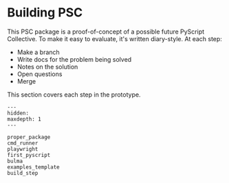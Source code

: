 # Building PSC

This PSC package is a proof-of-concept of a possible future PyScript Collective.
To make it easy to evaluate, it's written diary-style.
At each step:

- Make a branch
- Write docs for the problem being solved
- Notes on the solution
- Open questions
- Merge

This section covers each step in the prototype.

```{toctree}
---
hidden:
maxdepth: 1
---

proper_package
cmd_runner
playwright
first_pyscript
bulma
examples_template
build_step
```
